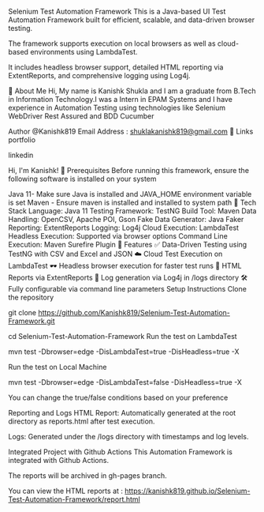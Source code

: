 Selenium Test Automation Framework
This is a Java-based UI Test Automation Framework built for efficient, scalable, and data-driven browser testing.

The framework supports execution on local browsers as well as cloud-based environments using LambdaTest.

It includes headless browser support, detailed HTML reporting via ExtentReports, and comprehensive logging using Log4j.

🚀 About Me
Hi, My name is Kanishk Shukla and I am a graduate from B.Tech in Information Technology.I was a Intern in EPAM Systems and I have experience in Automation Testing using technologies like Selenium WebDriver Rest Assured and BDD Cucumber

Author
@Kanishk819
Email Address : shuklakanishk819@gmail.com
🔗 Links
portfolio

linkedin

Hi, I'm Kanishk! 👋
Prerequisites
Before running this framework, ensure the following software is installed on your system

Java 11- Make sure Java is installed and JAVA_HOME environment variable is set
Maven - Ensure maven is installed and installed to system path
📌 Tech Stack
Language: Java 11
Testing Framework: TestNG
Build Tool: Maven
Data Handling: OpenCSV, Apache POI, Gson
Fake Data Generator: Java Faker
Reporting: ExtentReports
Logging: Log4j
Cloud Execution: LambdaTest
Headless Execution: Supported via browser options
Command Line Execution: Maven Surefire Plugin
🚀 Features
✅ Data-Driven Testing using TestNG with CSV and Excel and JSON
☁️ Cloud Test Execution on LambdaTest
🕶️ Headless browser execution for faster test runs
📄 HTML Reports via ExtentReports
📜 Log generation via Log4j in /logs directory
🛠️ Fully configurable via command line parameters
Setup Instructions
Clone the repository

  git clone https://github.com/Kanishk819/Selenium-Test-Automation-Framework.git
  
  cd Selenium-Test-Automation-Framework
Run the test on LambdaTest

  mvn test -Dbrowser=edge -DisLambdaTest=true -DisHeadless=true -X
 
Run the test on Local Machine

  mvn test -Dbrowser=edge -DisLambdaTest=false -DisHeadless=true -X
 
You can change the true/false conditions based on your preference

Reporting and Logs
HTML Report: Automatically generated at the root directory as reports.html after test execution.

Logs: Generated under the /logs directory with timestamps and log levels.

Integrated Project with Github Actions
This Automation Framework is integrated with Github Actions.

The reports will be archived in gh-pages branch.

You can view the HTML reports at : https://kanishk819.github.io/Selenium-Test-Automation-Framework/report.html
